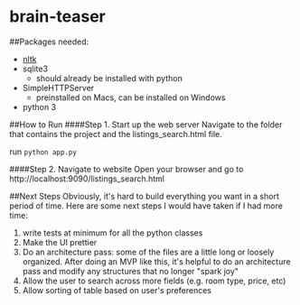 # brain-teaser

##Packages needed:
- [nltk](https://www.nltk.org/install.html)
- sqlite3
    - should already be installed with python
- SimpleHTTPServer
    - preinstalled on Macs, can be installed on Windows
- python 3
    
##How to Run
####Step 1. Start up the web server
Navigate to the folder that contains the project and the listings_search.html file.

run `python app.py`

####Step 2. Navigate to website
Open your browser and go to http://localhost:9090/listings_search.html

##Next Steps
Obviously, it's hard to build everything you want in a short period of time. Here are some next steps I would have taken if I had more time:
1. write tests at minimum for all the python classes
2. Make the UI prettier
3. Do an architecture pass: some of the files are a little long or loosely organized. After doing an MVP like this, it's helpful to do an architecture pass and modify any structures that no longer "spark joy"
4. Allow the user to search across more fields (e.g. room type, price, etc)
5. Allow sorting of table based on user's preferences

